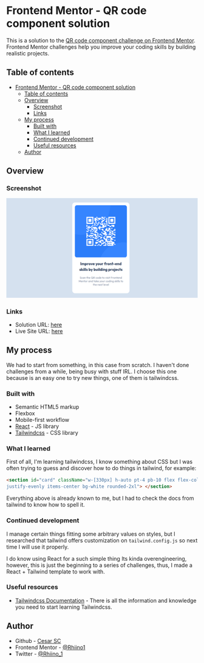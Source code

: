 # Frontend Mentor - QR code component solution

This is a solution to the [QR code component challenge on Frontend Mentor](https://www.frontendmentor.io/challenges/qr-code-component-iux_sIO_H). Frontend Mentor challenges help you improve your coding skills by building realistic projects.

## Table of contents

- [Frontend Mentor - QR code component solution](#frontend-mentor---qr-code-component-solution)
  - [Table of contents](#table-of-contents)
  - [Overview](#overview)
    - [Screenshot](#screenshot)
    - [Links](#links)
  - [My process](#my-process)
    - [Built with](#built-with)
    - [What I learned](#what-i-learned)
    - [Continued development](#continued-development)
    - [Useful resources](#useful-resources)
  - [Author](#author)

## Overview

### Screenshot

![](./src/assets/images/screenshot_1.png)

### Links

- Solution URL: [here](https://your-solution-url.com)
- Live Site URL: [here](https://rhiino1.github.io/fm-QR-code-component/)

## My process

We had to start from something, in this case from scratch. I haven't done challenges from a while, being busy with stuff IRL. I choose this one because is an easy one to try new things, one of them is tailwindcss.

### Built with

- Semantic HTML5 markup
- Flexbox
- Mobile-first workflow
- [React](https://reactjs.org/) - JS library
- [Tailwindcss](https://tailwindcss.com/) - CSS library

### What I learned

First of all, I'm learning tailwindcss, I know something about CSS but I was often trying to guess and discover how to do things in tailwind, for example:

```html
<section id="card" className="w-[330px] h-auto pt-4 pb-10 flex flex-col gap-5
justify-evenly items-center bg-white rounded-2xl"> </section>
```

Everything above is already known to me, but I had to check the docs from tailwind to know how to spell it.

### Continued development

I manage certain things fitting some arbitrary values on styles, but I researched that tailwind offers customization on `tailwind.config.js` so next time I will use it properly.

I do know using React for a such simple thing Its kinda overengineering, however, this is just the beginning to a series of challenges, thus, I made a React + Tailwind template to work with.

### Useful resources

- [Tailwindcss Documentation](https://tailwindcss.com/docs) - There is all the information and knowledge you need to start learning Tailwindcss.

## Author

- Github - [Cesar SC](https://github.com/Rhiino1)
- Frontend Mentor - [@Rhiino1](https://www.frontendmentor.io/profile/Rhiino1)
- Twitter - [@Rhiino_1](https://www.twitter.com/Rhiino_1)